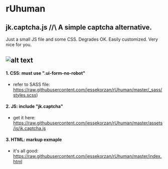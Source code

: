 # rUhuman
## jk.captcha.js /\/\ A simple captcha alternative. 
Just a small JS file and some CSS. Degrades OK. Easily customized. Very nice for you.

![alt text](https://github.com/jessekorzan/rUhuman/blob/master/assets/img/pMm2ycJPxl.gif "diagram")
---
#### 1. CSS: must use ".ui-form-no-robot"
- refer to SASS file: https://raw.githubusercontent.com/jessekorzan/rUhuman/master/_sass/styles.scss)

#### 2. JS: include "jk.captcha"
- get it here: https://raw.githubusercontent.com/jessekorzan/rUhuman/master/assets/js/jk.captcha.js

#### 3. HTML: markup exmaple
- it's all good: https://raw.githubusercontent.com/jessekorzan/rUhuman/master/index.html
